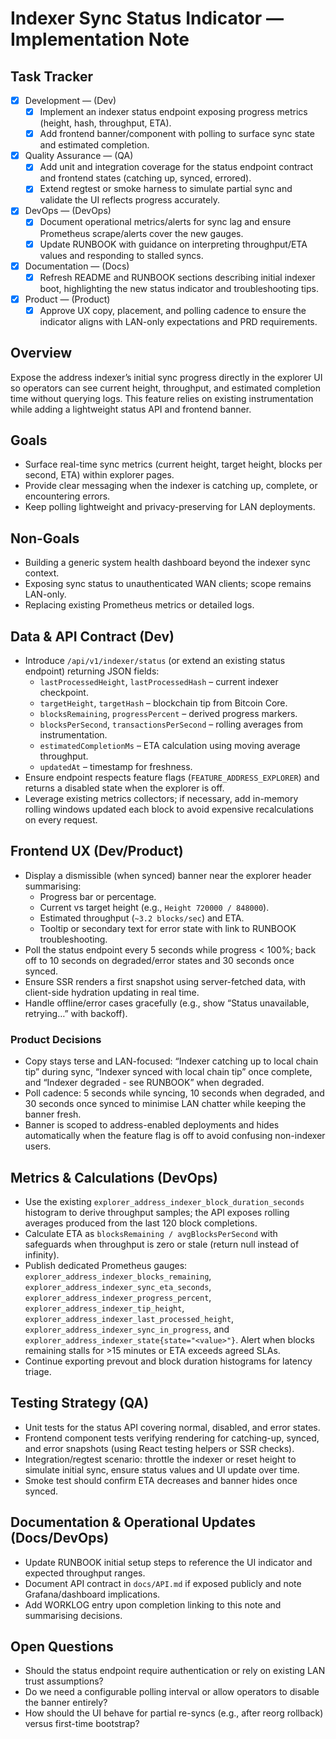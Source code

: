 # Indexer Sync Status Indicator — Implementation Note

## Task Tracker
- [x] Development — (Dev)
  - [x] Implement an indexer status endpoint exposing progress metrics (height, hash, throughput, ETA).
  - [x] Add frontend banner/component with polling to surface sync state and estimated completion.
- [x] Quality Assurance — (QA)
  - [x] Add unit and integration coverage for the status endpoint contract and frontend states (catching up, synced, errored).
  - [x] Extend regtest or smoke harness to simulate partial sync and validate the UI reflects progress accurately.
- [x] DevOps — (DevOps)
  - [x] Document operational metrics/alerts for sync lag and ensure Prometheus scrape/alerts cover the new gauges.
  - [x] Update RUNBOOK with guidance on interpreting throughput/ETA values and responding to stalled syncs.
- [x] Documentation — (Docs)
  - [x] Refresh README and RUNBOOK sections describing initial indexer boot, highlighting the new status indicator and troubleshooting tips.
- [x] Product — (Product)
  - [x] Approve UX copy, placement, and polling cadence to ensure the indicator aligns with LAN-only expectations and PRD requirements.

## Overview
Expose the address indexer’s initial sync progress directly in the explorer UI so operators can see current height, throughput, and estimated completion time without querying logs. This feature relies on existing instrumentation while adding a lightweight status API and frontend banner.

## Goals
- Surface real-time sync metrics (current height, target height, blocks per second, ETA) within explorer pages.
- Provide clear messaging when the indexer is catching up, complete, or encountering errors.
- Keep polling lightweight and privacy-preserving for LAN deployments.

## Non-Goals
- Building a generic system health dashboard beyond the indexer sync context.
- Exposing sync status to unauthenticated WAN clients; scope remains LAN-only.
- Replacing existing Prometheus metrics or detailed logs.

## Data & API Contract (Dev)
- Introduce `/api/v1/indexer/status` (or extend an existing status endpoint) returning JSON fields:
  - `lastProcessedHeight`, `lastProcessedHash` – current indexer checkpoint.
  - `targetHeight`, `targetHash` – blockchain tip from Bitcoin Core.
  - `blocksRemaining`, `progressPercent` – derived progress markers.
  - `blocksPerSecond`, `transactionsPerSecond` – rolling averages from instrumentation.
  - `estimatedCompletionMs` – ETA calculation using moving average throughput.
  - `updatedAt` – timestamp for freshness.
- Ensure endpoint respects feature flags (`FEATURE_ADDRESS_EXPLORER`) and returns a disabled state when the explorer is off.
- Leverage existing metrics collectors; if necessary, add in-memory rolling windows updated each block to avoid expensive recalculations on every request.

## Frontend UX (Dev/Product)
- Display a dismissible (when synced) banner near the explorer header summarising:
  - Progress bar or percentage.
  - Current vs target height (e.g., `Height 720000 / 848000`).
  - Estimated throughput (`~3.2 blocks/sec`) and ETA.
  - Tooltip or secondary text for error state with link to RUNBOOK troubleshooting.
- Poll the status endpoint every 5 seconds while progress < 100%; back off to 10 seconds on degraded/error states and 30 seconds once synced.
- Ensure SSR renders a first snapshot using server-fetched data, with client-side hydration updating in real time.
- Handle offline/error cases gracefully (e.g., show “Status unavailable, retrying…” with backoff).

### Product Decisions
- Copy stays terse and LAN-focused: “Indexer catching up to local chain tip” during sync, “Indexer synced with local chain tip” once complete, and “Indexer degraded - see RUNBOOK” when degraded.
- Poll cadence: 5 seconds while syncing, 10 seconds when degraded, and 30 seconds once synced to minimise LAN chatter while keeping the banner fresh.
- Banner is scoped to address-enabled deployments and hides automatically when the feature flag is off to avoid confusing non-indexer users.

## Metrics & Calculations (DevOps)
- Use the existing `explorer_address_indexer_block_duration_seconds` histogram to derive throughput samples; the API exposes rolling averages produced from the last 120 block completions.
- Calculate ETA as `blocksRemaining / avgBlocksPerSecond` with safeguards when throughput is zero or stale (return null instead of infinity).
- Publish dedicated Prometheus gauges: `explorer_address_indexer_blocks_remaining`, `explorer_address_indexer_sync_eta_seconds`, `explorer_address_indexer_progress_percent`, `explorer_address_indexer_tip_height`, `explorer_address_indexer_last_processed_height`, `explorer_address_indexer_sync_in_progress`, and `explorer_address_indexer_state{state="<value>"}`. Alert when blocks remaining stalls for >15 minutes or ETA exceeds agreed SLAs.
- Continue exporting prevout and block duration histograms for latency triage.

## Testing Strategy (QA)
- Unit tests for the status API covering normal, disabled, and error states.
- Frontend component tests verifying rendering for catching-up, synced, and error snapshots (using React testing helpers or SSR checks).
- Integration/regtest scenario: throttle the indexer or reset height to simulate initial sync, ensure status values and UI update over time.
- Smoke test should confirm ETA decreases and banner hides once synced.

## Documentation & Operational Updates (Docs/DevOps)
- Update RUNBOOK initial setup steps to reference the UI indicator and expected throughput ranges.
- Document API contract in `docs/API.md` if exposed publicly and note Grafana/dashboard implications.
- Add WORKLOG entry upon completion linking to this note and summarising decisions.

## Open Questions
- Should the status endpoint require authentication or rely on existing LAN trust assumptions?
- Do we need a configurable polling interval or allow operators to disable the banner entirely?
- How should the UI behave for partial re-syncs (e.g., after reorg rollback) versus first-time bootstrap?
